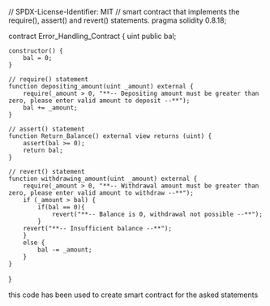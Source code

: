 // SPDX-License-Identifier: MIT
// smart contract that implements the require(), assert() and revert() statements.
pragma solidity 0.8.18;

contract Error_Handling_Contract {
    uint public bal;

    constructor() {
        bal = 0;
    }

    // require() statement
    function depositing_amount(uint _amount) external {
        require(_amount > 0, "**-- Depositing amount must be greater than zero, please enter valid amount to deposit --**");
        bal += _amount;
    }

    // assert() statement
    function Return_Balance() external view returns (uint) {
        assert(bal >= 0); 
        return bal;
    }

    // revert() statement
    function withdrawing_amount(uint _amount) external {
        require(_amount > 0, "**-- Withdrawal amount must be greater than zero, please enter valid amount to withdraw --**"); 
        if (_amount > bal) {   
            if(bal == 0){
                revert("**-- Balance is 0, withdrawal not possible --**");
            }
        revert("**-- Insufficient balance --**"); 
        }
        else {
            bal -= _amount;
        }
    }

}

this code has been used to create smart contract for the asked statements
